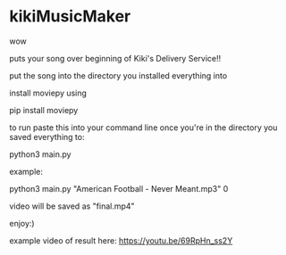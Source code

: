 # kikiMusicMaker
wow

puts your song over beginning of Kiki's Delivery Service!!

put the song into the directory you installed everything into

install moviepy using

pip install moviepy

to run paste this into your command line once you're in the directory you saved everything to:

python3 main.py <name of audio file> <start time of audio file>

example:

python3 main.py "American Football - Never Meant.mp3" 0

video will be saved as "final.mp4"

enjoy:)

example video of result here: https://youtu.be/69RpHn_ss2Y
